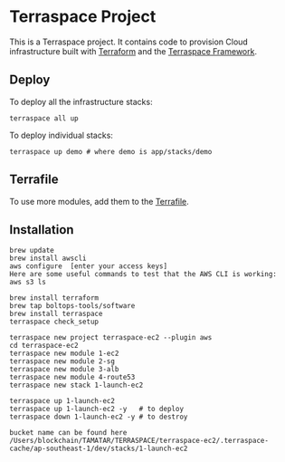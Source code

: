 
# Terraspace Project

This is a Terraspace project. It contains code to provision Cloud infrastructure built with [Terraform](https://www.terraform.io/) and the [Terraspace Framework](https://terraspace.cloud/).

## Deploy

To deploy all the infrastructure stacks:

    terraspace all up

To deploy individual stacks:

    terraspace up demo # where demo is app/stacks/demo

## Terrafile

To use more modules, add them to the [Terrafile](https://terraspace.cloud/docs/terrafile/).




## Installation
```
brew update
brew install awscli
aws configure  [enter your access keys]
Here are some useful commands to test that the AWS CLI is working:
aws s3 ls 

brew install terraform
brew tap boltops-tools/software
brew install terraspace
terraspace check_setup

terraspace new project terraspace-ec2 --plugin aws
cd terraspace-ec2
terraspace new module 1-ec2
terraspace new module 2-sg
terraspace new module 3-alb
terraspace new module 4-route53
terraspace new stack 1-launch-ec2

terraspace up 1-launch-ec2
terraspace up 1-launch-ec2 -y   # to deploy
terraspace down 1-launch-ec2 -y # to destroy

bucket name can be found here
/Users/blockchain/TAMATAR/TERRASPACE/terraspace-ec2/.terraspace-cache/ap-southeast-1/dev/stacks/1-launch-ec2
```
